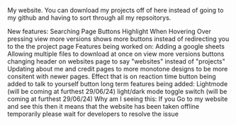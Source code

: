 My website.
You can download my projects off of here instead of going to my github and having to sort through all my repsoitorys.

New features:
    Searching
    Page Buttons Highlight When Hovering Over
    pressing view more versions shows more buttons instead of redirecting you to the the project page
Features being worked on:
    Adding a google sheets 
    Allowing multiple files to download at once on view more versions buttons
    changing header on websites page to say "websites" instead of "projects"
    Updating about me and credit pages to more monotone designs to be more consitent with newer pages.
    Effect that is on reaction time button being added to talk to yourself button
long term features being added:
    Lightmode (will be coming at furthest 29/06/24)
    light/dark mode toggle switch (will be coming at furthest 29/06/24)
Why am I seeing this:
    If you Go to my website and see this then it means that the website has been taken offline temporarily please wait for developers to resolve the issue
